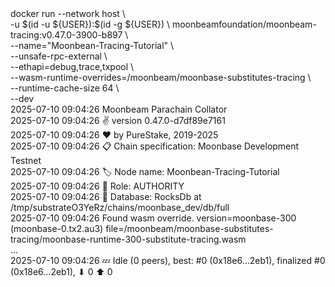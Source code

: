 <div id="termynal" data-termynal>
  <span data-ty="input"><span class="file-path"></span>docker run --network host  \
    <br>-u $(id -u ${USER}):$(id -g ${USER}) \
        moonbeamfoundation/moonbeam-tracing:v0.47.0-3900-b897 \
    <br>--name="Moonbean-Tracing-Tutorial" \
    <br>--unsafe-rpc-external \
    <br>--ethapi=debug,trace,txpool \
    <br>--wasm-runtime-overrides=/moonbeam/moonbase-substitutes-tracing \
    <br>--runtime-cache-size 64 \
    <br>--dev
  </span>
  <br>
  <span data-ty> 2025-07-10 09:04:26 Moonbeam Parachain Collator
    <br> 2025-07-10 09:04:26 ✌️  version 0.47.0-d7df89e7161
    <br> 2025-07-10 09:04:26 ❤️  by PureStake, 2019-2025
    <br> 2025-07-10 09:04:26 📋 Chain specification: Moonbase Development Testnet
    <br> 2025-07-10 09:04:26 🏷  Node name: Moonbean-Tracing-Tutorial
    <br> 2025-07-10 09:04:26 👤 Role: AUTHORITY
    <br> 2025-07-10 09:04:26 💾 Database: RocksDb at /tmp/substrateO3YeRz/chains/moonbase_dev/db/full
    <br> 2025-07-10 09:04:26 Found wasm override. version=moonbase-300 (moonbase-0.tx2.au3) file=/moonbeam/moonbase-substitutes-tracing/moonbase-runtime-300-substitute-tracing.wasm
    <br> ...
    <br> 2025-07-10 09:04:26 💤 Idle (0 peers), best: #0 (0x18e6…2eb1), finalized #0 (0x18e6…2eb1), ⬇ 0 ⬆ 0
  </span>
</div>
